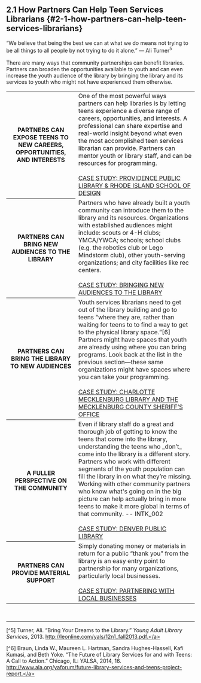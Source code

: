 ## 2.1 How Partners Can Help Teen Services Librarians {#2-1-how-partners-can-help-teen-services-librarians}


<div class="text">“We believe that being the best we can at what we do means not trying to be all things to all people by not trying to do it alone.” — Ali Turner<sup>5</sup></div>

<br>
There are many ways that community partnerships can benefit libraries. Partners can broaden the opportunities available to youth and can even increase the youth audience of the library by bringing the library and its services to youth who might not have experienced them otherwise.

<table class="heading-cell1"><tr><th>PARTNERS CAN EXPOSE TEENS TO NEW CAREERS, OPPORTUNITIES, AND INTERESTS</th><td>One of the most powerful ways partners can help libraries is by letting teens experience a diverse range of careers, opportunities, and interests. A professional can share expertise and real-world insight beyond what even the most accomplished teen services librarian can provide. Partners can mentor youth or library staff, and can be resources for programming.<a href="#"><br><br>CASE STUDY: PROVIDENCE PUBLIC LIBRARY & RHODE ISLAND SCHOOL OF DESIGN</a></td>
</tr><tr><th>PARTNERS CAN BRING NEW AUDIENCES TO THE LIBRARY</th><td>Partners who have already built a youth community can introduce them to the library and its resources. Organizations with established audiences might include: scouts or 4-H clubs; YMCA/YWCA; schools; school clubs (e.g. the robotics club or Lego Mindstorm club), other youth-serving organizations; and city facilities like rec centers.<a href="#"><br><br>CASE STUDY: BRINGING NEW AUDIENCES TO THE LIBRARY</a></td></tr><tr><th>PARTNERS CAN BRING THE LIBRARY TO NEW AUDIENCES</th><td>Youth services librarians need to get out of the library building and go to teens “where they are, rather than waiting for teens to to find a way to get to the physical library space.”[6] Partners might have spaces that youth are already using where you can bring programs. Look back at the list in the previous section—these same organizations might have spaces where you can take your programming.<a href="#"><br><br>CASE STUDY: CHARLOTTE MECKLENBURG LIBRARY AND THE MECKLENBURG COUNTY SHERIFF’S OFFICE</a></td></tr><tr><th>A FULLER PERSPECTIVE ON THE COMMUNITY</th><td>Even if library staff do a great and thorough job of getting to know the teens that come into the library, understanding the teens who _don’t_ come into the library is a different story. Partners who work with different segments of the youth population can fill the library in on what they’re missing.<div class="text">Working with other community partners who know what's going on in the big picture can help actually bring in more teens to make it more global in terms of that community. -- INTK_002</div><a href="#"><br>CASE STUDY: DENVER PUBLIC LIBRARY</a></td></tr><tr><th>PARTNERS CAN PROVIDE MATERIAL SUPPORT</th><td>Simply donating money or materials in return for a public “thank you” from the library is an easy entry point to partnership for many organizations, particularly local businesses.<a href="#"><br><br>CASE STUDY: PARTNERING WITH LOCAL BUSINESSES</a></td></tr></table>

<br>
<hr>

[^5] Turner, Ali. “Bring Your Dreams to the Library.” _Young Adult Library Services_, 2013. <a href="http://leonline.com/yals/12n1_fall2013.pdf.">http://leonline.com/yals/12n1_fall2013.pdf.</a>

[^6] Braun, Linda W., Maureen L. Hartman, Sandra Hughes-Hassell, Kafi Kumasi, and Beth Yoke. “The Future of Library Services for and with Teens: A Call to Action.” Chicago, IL: YALSA, 2014, 16. <a href="http://www.ala.org/yaforum/future-library-services-and-teens-project-report.">http://www.ala.org/yaforum/future-library-services-and-teens-project-report.</a>